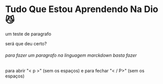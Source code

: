 #         Tudo Que Estou Aprendendo Na Dio 😼
um teste de paragrafo 
<p> será que deu certo? </p>

###### para fazer um paragrafo na linguagem marckdown basta fazer
para abrir "< p >" (sem os espaços) e para fechar "< / P>" (sem os espaços) 